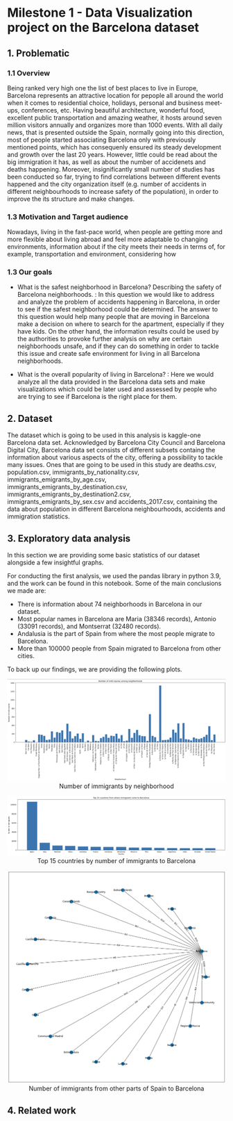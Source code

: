 # Milestone 1 - Data Visualization project on the Barcelona dataset

## 1. Problematic

### 1.1 Overview

Being ranked very high one the list of best places to live in Europe, Barcelona represents an attractive location for pepople all around the world when it comes to residential choice, holidays, personal and business meet-ups, conferences, etc. Having beautiful architecture, wonderful food, excellent public transportation and amazing weather, it hosts around seven million visitors annually and organizes more than 1000 events. With all daily news, that is presented outside the Spain, normally going into this direction, most of people started associating Barcelona only with previously mentioned points, which has consequenly ensured its steady development and growth over the last 20 years. However, little could be read about the big immigration it has, as well as about the number of accidenets and deaths happening. Moreover, insignificantly small number of studies has been conducted so far, trying to find correlations between different events happened and the city organization itself (e.g. number of accidents in different neighbourhoods to increase safety of the population), in order to improve the its structure and make changes.  

### 1.3 Motivation and Target audience

Nowadays, living in the fast-pace world, when people are getting more and more flexible about living abroad and feel more adaptable to changing environments, information about if the city meets their needs in terms of, for example, transportation and environment, considering how 

### 1.3 Our goals

- What is the safest neighborhood in Barcelona? Describing the safety of Barcelona neighborhoods. : In this question we would like to address and analyze the problem of accidents happening in Barcelona, in order to see if the safest neighborhood could be determined. The answer to this question would help many people that are moving in Barcelona make a decision on where to search for the apartment, especially if they have kids. On the other hand, the information results could be used by the authorities to provoke further analysis on why are certain neighborhoods unsafe, and if they can do something in order to tackle this issue and create safe environment for living in all Barcelona neighborhoods.

- What is the overall popularity of living in Barcelona? :  Here we would analyze all the data provided in the Barcelona data sets and make visualizations which could be later used and assessed by people who are trying to see if Barcelona is the right place for them.  

## 2. Dataset

The dataset which is going to be used in this analysis is kaggle-one Barcelona data set. Acknowledged by Barcelona City Council and Barcelona Digital City, Barcelona data set consists of different subsets containg the information about various aspects of the city, offering a possibility to tackle many issues. Ones that are going to be used in this study are deaths.csv, population.csv, immigrants_by_nationality.csv, immigrants_emigrants_by_age.csv, immigrants_emigrants_by_destination.csv, immigrants_emigrants_by_destination2.csv, immigrants_emigrants_by_sex.csv and accidents_2017.csv, containing the data about population in different Barcelona neighbourhoods, accidents and immigration statistics.

## 3. Exploratory data analysis

In this section we are providing some basic statistics of our dataset alongside a few insightful graphs.

For conducting the first analysis, we used the pandas library in python 3.9, and the work can be found in this notebook. Some of the main conclusions we made are:

- There is information about 74 neighborhoods in Barcelona in our dataset.
- Most popular names in Barcelona are Maria (38346 records), Antonio (33091 records), and Montserrat (32480 records).
- Andalusia is the part of Spain from where the most people migrate to Barcelona.
- More than 100000 people from Spain migrated to Barcelona from other cities.

To back up our findings, we are providing the following plots.

<p align="center">
  <img src="images/im_by_ne.png"/>
  Number of immigrants by neighborhood
</p>

<p align="center">
  <img src="images/top15.png"/>
  Top 15 countries by number of immigrants to Barcelona
</p>

<p align="center">
  <img src="images/immigrants from spain.png"/>
  Number of immigrants from other parts of Spain to Barcelona
</p>

## 4. Related work
